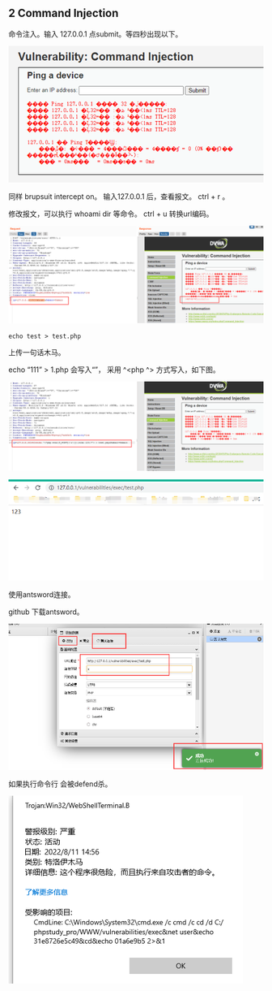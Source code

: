 ## 2 Command Injection
命令注入。输入 127.0.0.1 点submit。等四秒出现以下。

![](img/img_8.png)

同样 brupsuit intercept on。 输入127.0.0.1 后，查看报文。 ctrl + r 。

修改报文，可以执行 whoami dir 等命令。 ctrl + u 转换url编码。

![img.png](img/img_9.png)

    echo test > test.php 

上传一句话木马。

echo “111” > 1.php 会写入“”， 采用 ^<php  ^> 方式写入，如下图。

![img.png](img/img11.png)

![img.png](img/img10.png)

使用antsword连接。

github 下载antsword。

![img.png](img/img12.png)

如果执行命令行 会被defend杀。

![img.png](img/img13.png)